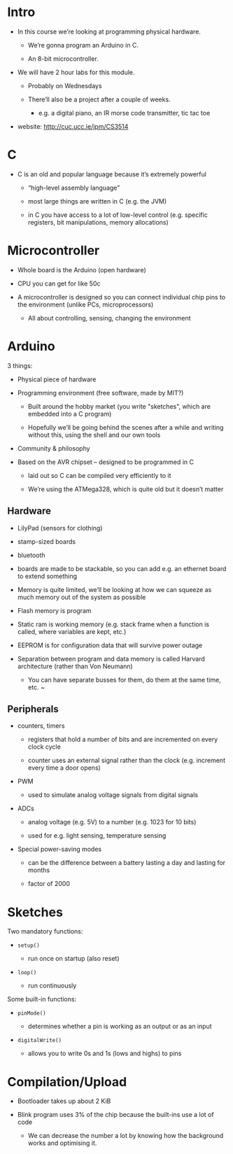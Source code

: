 # Intro

* In this course we’re looking at programming physical hardware.

    - We’re gonna program an Arduino in C.

    - An 8-bit microcontroller.

* We will have 2 hour labs for this module.

    - Probably on Wednesdays

    - There’ll also be a project after a couple of weeks.

        + e.g. a digital piano, an IR morse code transmitter, tic tac toe

* website: http://cuc.ucc.ie/jpm/CS3514

# C

* C is an old and popular language because it’s extremely powerful

	- “high-level assembly language”

	- most large things are written in C (e.g. the JVM)

	- in C you have access to a lot of low-level control (e.g. specific registers, bit manipulations, memory allocations)

# Microcontroller

* Whole board is the Arduino (open hardware)

* CPU you can get for like 50c

* A microcontroller is designed so you can connect individual chip pins to the environment (unlike PCs, microprocessors)

	* All about controlling, sensing, changing the environment

# Arduino

3 things:

* Physical piece of hardware

* Programming environment (free software, made by MIT?)

	* Built around the hobby market (you write "sketches", which are embedded into a C program)

	* Hopefully we’ll be going behind the scenes after a while and writing without this, using the shell and our own tools

* Community & philosophy

* Based on the AVR chipset – designed to be programmed in C

	* laid out so C can be compiled very efficiently to it

	* We’re using the ATMega328, which is quite old but it doesn’t matter

## Hardware

* LilyPad (sensors for clothing)

* stamp-sized boards

* bluetooth

* boards are made to be stackable, so you can add e.g. an ethernet board to extend something

* Memory is quite limited, we’ll be looking at how we can squeeze as much memory out of the system as possible

* Flash memory is program

* Static ram is working memory (e.g. stack frame when a function is called, where variables are kept, etc.)

* EEPROM is for configuration data that will survive power outage

* Separation between program and data memory is called Harvard architecture (rather than Von Neumann)

    * You can have separate busses for them, do them at the same time, etc. ~

## Peripherals

* counters, timers

    * registers that hold a number of bits and are incremented on every clock cycle

    * counter uses an external signal rather than the clock (e.g. increment every time a door opens)

* PWM

    * used to simulate analog voltage signals from digital signals

* ADCs

    * analog voltage (e.g. 5V) to a number (e.g. 1023 for 10 bits)

    * used for e.g. light sensing, temperature sensing

* Special power-saving modes

    * can be the difference between a battery lasting a day and lasting for months

    * factor of 2000

# Sketches

Two mandatory functions:

* `setup()`

    * run once on startup (also reset)

* `loop()`

    * run continuously

Some built-in functions:

* `pinMode()`

    * determines whether a pin is working as an output or as an input

* `digitalWrite()`

    * allows you to write 0s and 1s (lows and highs) to pins

# Compilation/Upload

* Bootloader takes up about 2 KiB

* Blink program uses 3% of the chip because the built-ins use a lot of code

    * We can decrease the number a lot by knowing how the background works and optimising it.
